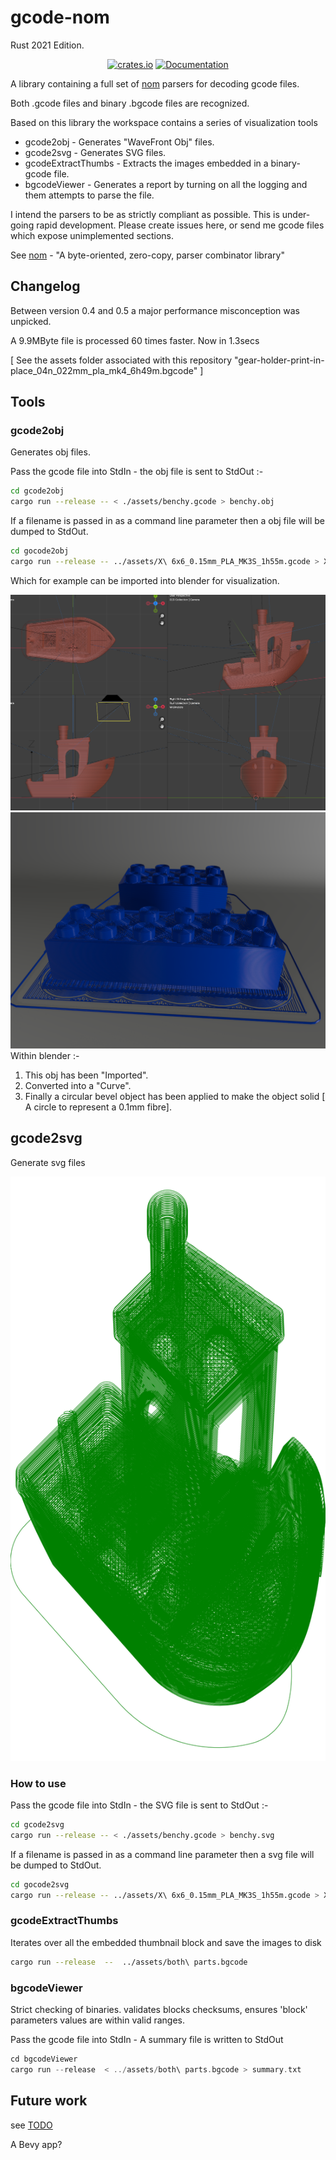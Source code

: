 # gcode-nom

Rust 2021 Edition.

<div align="center">

<a href="https://crates.io/crates/gcode-nom"><img alt="crates.io" src="https://img.shields.io/crates/v/gcode-nom.svg"/></a>
<a href="https://docs.rs/gcode-nom/latest/gcode_nom" rel="nofollow noopener noreferrer"><img src="https://img.shields.io/crates/d/gcode_nom.svg" alt="Documentation"></a>

</div>

A library containing a full set of [nom](https://crates.io/crates/nom) parsers for decoding gcode files.

Both .gcode files and binary .bgcode files are recognized.

Based on this library the workspace contains a series of visualization tools

* gcode2obj - Generates "WaveFront Obj" files.
* gcode2svg - Generates SVG files.
* gcodeExtractThumbs - Extracts the images embedded in a binary-gcode file.
* bgcodeViewer - Generates a report by turning on all the logging and them attempts to parse the file.

I intend the parsers to be as strictly compliant as possible. This is under-going rapid development. Please create issues here, or send me gcode files which expose unimplemented sections.

See [nom](https://crates.io/crates/nom) - "A byte-oriented, zero-copy, parser combinator library"

## Changelog

 Between version 0.4 and 0.5 a major performance misconception was unpicked.

A 9.9MByte file is processed 60 times faster. Now in 1.3secs

[ See the assets folder associated with this repository "gear-holder-print-in-place_04n_022mm_pla_mk4_6h49m.bgcode" ]

## Tools

### gcode2obj

Generates obj files.

Pass the gcode file into StdIn - the obj file is sent to StdOut :-

```bash
cd gcode2obj
cargo run --release -- < ./assets/benchy.gcode > benchy.obj
```

If a filename is passed in as a command line parameter then a obj file will be dumped to StdOut.

```bash
cd gocode2obj
cargo run --release -- ../assets/X\ 6x6_0.15mm_PLA_MK3S_1h55m.gcode > X.obj
```

Which for example can be imported into blender for visualization.

![Benchy in Blender](https://github.com/martinfrances107/gcode-nom/blob/main/images/BlenderBenchy.png?raw=true)
![Lego bricks](https://github.com/martinfrances107/gcode-nom/blob/main/images/lego.png?raw=true)
Within blender :-

1) This obj has been "Imported".
2) Converted into a "Curve".
3) Finally a circular bevel object has been applied to make the object solid [ A circle to represent a 0.1mm fibre].

## gcode2svg

Generate svg files

![Benchy in Blender](https://raw.githubusercontent.com/martinfrances107/gcode-nom/367a7add7ed0dcad84ea20d21fd2076b559188b9/images/benchy.svg)

### How to use

Pass the gcode file into StdIn - the SVG file is sent to StdOut :-

```bash
cd gcode2svg
cargo run --release -- < ./assets/benchy.gcode > benchy.svg
```

If a filename is passed in as a command line parameter then a svg file will be dumped to StdOut.

```bash
cd gocode2svg
cargo run --release -- ../assets/X\ 6x6_0.15mm_PLA_MK3S_1h55m.gcode > X.svg
```

### gcodeExtractThumbs

 Iterates over all the embedded thumbnail block and save the images to disk

 ```bash
 cargo run --release  --  ../assets/both\ parts.bgcode
 ```

### bgcodeViewer

 Strict checking of binaries. validates blocks checksums, ensures 'block' parameters values are within valid ranges.

Pass the gcode file into StdIn - A summary file is written to StdOut

 ```rust
 cd bgcodeViewer
 cargo run --release  < ../assets/both\ parts.bgcode > summary.txt
 ```

## Future work

see [TODO](TODO.md)

A Bevy app?
